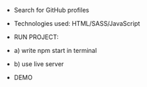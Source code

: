 - Search for GitHub profiles

- Technologies used: HTML/SASS/JavaScript
- RUN PROJECT:
- a) write npm start in terminal
- b) use live server
- DEMO


